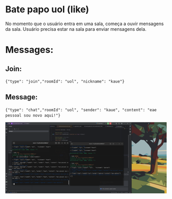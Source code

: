 # Bate papo uol (like)
No momento que o usuário entra em uma sala, começa a ouvir mensagens da sala. Usuário precisa estar na sala para enviar mensagens dela.

# Messages:
## Join:
`{"type": "join","roomId": "uol", "nickname": "kaue"}`
## Message:
`{"type": "chat","roomId": "uol", "sender": "kaue", "content": "eae pessoal sou novo aqui!"}`

![img.png](img.png)